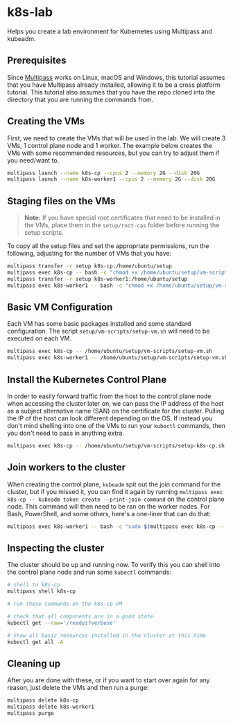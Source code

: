 # k8s-lab

Helps you create a lab environment for Kubernetes using Multipass and kubeadm.

## Prerequisites

Since [Multipass](https://multipass.run/) works on Linux, macOS and Windows, this tutorial assumes that you have Multipass already installed, allowing it to be a cross platform tutorial. This tutorial also assumes that you have the repo cloned into the directory that you are running the commands from.

## Creating the VMs

First, we need to create the VMs that will be used in the lab. We will create 3 VMs, 1 control plane node and 1 worker. The example below creates the VMs with some recommended resources, but you can try to adjust them if you need/want to.

```bash
multipass launch --name k8s-cp --cpus 2 --memory 2G --disk 20G
multipass launch --name k8s-worker1 --cpus 2 --memory 2G --disk 20G
```

## Staging files on the VMs

> **Note:** If you have special root certificates that need to be installed in the VMs, place them in the `setup/root-cas` folder before running the setup scripts.

To copy all the setup files and set the appropriate permissions, run the following, adjusting for the number of VMs that you have:

```bash
multipass transfer -r setup k8s-cp:/home/ubuntu/setup
multipass exec k8s-cp -- bash -c "chmod +x /home/ubuntu/setup/vm-scripts/*.sh"
multipass transfer -r setup k8s-worker1:/home/ubuntu/setup
multipass exec k8s-worker1 -- bash -c "chmod +x /home/ubuntu/setup/vm-scripts/*.sh"
```


## Basic VM Configuration

Each VM has some basic packages installed and some standard configuration. The script `setup/vm-scripts/setup-vm.sh` will need to be executed on each VM.

```bash
multipass exec k8s-cp -- /home/ubuntu/setup/vm-scripts/setup-vm.sh
multipass exec k8s-worker1 -- /home/ubuntu/setup/vm-scripts/setup-vm.sh
```

## Install the Kubernetes Control Plane

In order to easily forward traffic from the host to the control plane node when accessing the cluster later on, we can pass the IP address of the host as a subject alternative name (SAN) on the certificate for the cluster. Pulling the IP of the host can look different depending on the OS. If instead you don't mind shelling into one of the VMs to run your `kubectl` commands, then you don't need to pass in anything extra.

```bash
multipass exec k8s-cp -- /home/ubuntu/setup/vm-scripts/setup-k8s-cp.sh
```

## Join workers to the cluster

When creating the control plane, `kubeadm` spit out the join command for the cluster, but if you missed it, you can find it again by running `multipass exec k8s-cp -- kubeadm token create --print-join-command` on the control plane node. This command will then need to be ran on the worker nodes. For Bash, PowerShell, and some others, here's a one-liner that can do that:

```bash
multipass exec k8s-worker1 -- bash -c "sudo $(multipass exec k8s-cp -- kubeadm token create --print-join-command)"
```

## Inspecting the cluster

The cluster should be up and running now. To verify this you can shell into the control plane node and run some `kubectl` commands:

```bash
# shell to k8s-cp
multipass shell k8s-cp
```

```bash
# run these commands on the k8s-cp VM

# check that all components are in a good state
kubectl get --raw='/readyz?verbose'

# show all basic resources installed in the cluster at this time
kubectl get all -A
```

## Cleaning up

After you are done with these, or if you want to start over again for any reason, just delete the VMs and then run a purge:

```bash
multipass delete k8s-cp
multipass delete k8s-worker1
multipass purge
```
